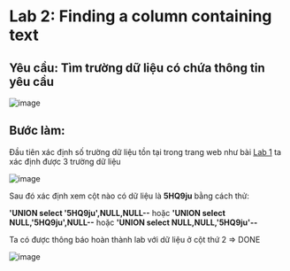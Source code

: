 # Lab 2: Finding a column containing text

## Yêu cầu: Tìm trường dữ liệu có chứa thông tin yêu cầu

![image](https://user-images.githubusercontent.com/72268643/142391391-010f39de-977d-4a9b-9a63-e64f18286721.png)

## Bước làm: 

Đầu tiên xác định số trường dữ liệu tồn tại trong trang web như bài [Lab 1]() ta xác định được 3 trường dữ liệu

![image](https://user-images.githubusercontent.com/72268643/142391285-8017fcb9-607c-44f2-b9d5-590ab1325206.png)

Sau đó xác định xem cột nào có dữ liệu là **5HQ9ju** bằng cách thử: 

**'UNION select '5HQ9ju',NULL,NULL--** hoặc **'UNION select NULL,'5HQ9ju',NULL--** hoặc **'UNION select NULL,NULL,'5HQ9ju'--**

Ta có được thông báo hoàn thành lab với dữ liệu ở cột thứ 2 => DONE

![image](https://user-images.githubusercontent.com/72268643/142392570-48ee4a9f-e6fc-411b-92ba-dcdde64513a8.png)

